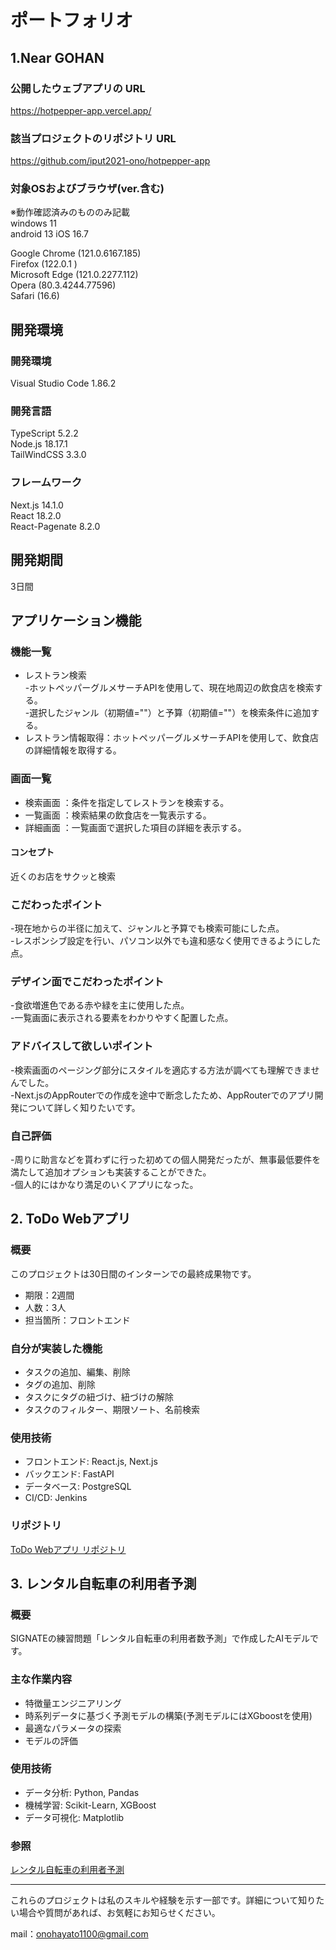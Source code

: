# ポートフォリオ

## 1.Near GOHAN

### 公開したウェブアプリの URL
https://hotpepper-app.vercel.app/

### 該当プロジェクトのリポジトリ URL
https://github.com/iput2021-ono/hotpepper-app

### 対象OSおよびブラウザ(ver.含む)
※動作確認済みのもののみ記載  
windows 11  
android 13
iOS 16.7

Google Chrome (121.0.6167.185)  
Firefox (122.0.1 )  
Microsoft Edge (121.0.2277.112)  
Opera (80.3.4244.77596)  
Safari (16.6)
 
## 開発環境
### 開発環境
Visual Studio Code 1.86.2

### 開発言語
TypeScript 5.2.2  
Node.js 18.17.1  
TailWindCSS 3.3.0  

### フレームワーク
Next.js 14.1.0  
React 18.2.0  
React-Pagenate 8.2.0

## 開発期間
3日間

## アプリケーション機能

### 機能一覧
- レストラン検索  
  -ホットペッパーグルメサーチAPIを使用して、現在地周辺の飲食店を検索する。  
  -選択したジャンル（初期値=""）と予算（初期値=""）を検索条件に追加する。
- レストラン情報取得：ホットペッパーグルメサーチAPIを使用して、飲食店の詳細情報を取得する。

### 画面一覧
- 検索画面 ：条件を指定してレストランを検索する。
- 一覧画面 ：検索結果の飲食店を一覧表示する。
- 詳細画面 ：一覧画面で選択した項目の詳細を表示する。

#### コンセプト
近くのお店をサクッと検索

### こだわったポイント
-現在地からの半径に加えて、ジャンルと予算でも検索可能にした点。  
-レスポンシブ設定を行い、パソコン以外でも違和感なく使用できるようにした点。

### デザイン面でこだわったポイント
-食欲増進色である赤や緑を主に使用した点。  
-一覧画面に表示される要素をわかりやすく配置した点。

### アドバイスして欲しいポイント
-検索画面のページング部分にスタイルを適応する方法が調べても理解できませんでした。  
-Next.jsのAppRouterでの作成を途中で断念したため、AppRouterでのアプリ開発について詳しく知りたいです。

### 自己評価
-周りに助言などを貰わずに行った初めての個人開発だったが、無事最低要件を満たして追加オプションも実装することができた。  
-個人的にはかなり満足のいくアプリになった。


## 2. ToDo Webアプリ

### 概要
このプロジェクトは30日間のインターンでの最終成果物です。
- 期限：2週間
- 人数：3人
- 担当箇所：フロントエンド

### 自分が実装した機能
- タスクの追加、編集、削除
- タグの追加、削除
- タスクにタグの紐づけ、紐づけの解除
- タスクのフィルター、期限ソート、名前検索

### 使用技術
- フロントエンド: React.js, Next.js
- バックエンド: FastAPI
- データベース: PostgreSQL
- CI/CD: Jenkins

### リポジトリ
[ToDo Webアプリ リポジトリ](https://github.com/webfrontier-intern-20231002-20231031/todo-team-b)

## 3. レンタル自転車の利用者予測

### 概要
SIGNATEの練習問題「レンタル自転車の利用者数予測」で作成したAIモデルです。

### 主な作業内容
- 特徴量エンジニアリング
- 時系列データに基づく予測モデルの構築(予測モデルにはXGboostを使用)
- 最適なパラメータの探索
- モデルの評価

### 使用技術
- データ分析: Python, Pandas
- 機械学習: Scikit-Learn, XGBoost
- データ可視化: Matplotlib

### 参照
[レンタル自転車の利用者予測](https://signate.jp/competitions/114)

---

これらのプロジェクトは私のスキルや経験を示す一部です。詳細について知りたい場合や質問があれば、お気軽にお知らせください。

mail：onohayato1100@gmail.com

